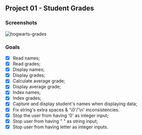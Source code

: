 ## Project 01 - Student Grades
### Screenshots
![hogwarts-grades](https://i.imgur.com/4wQeMHi.png)

### Goals
- [x] Read names;
- [x] Read grades;
- [x] Display names;
- [x] Display grades;
- [x] Calculate average grade;
- [x] Display average grade;
- [x] Index names;
- [x] Index grades;
- [x] Capture and display student's names when displaying data;
- [x] Fix string's extra spaces & '\0'/'\n' inconsistencies.
- [x] Stop the user from having '0' as integer input;
- [x] Stop user from having " " as string input;
- [x] Stop user from having letter as integer inputs.